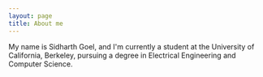 ```yaml
---
layout: page
title: About me 
---
```


My name is Sidharth Goel, and I'm currently a student at the University of California, Berkeley, pursuing a degree in Electrical Engineering and Computer Science.
